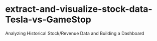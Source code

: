 # extract-and-visualize-stock-data-Tesla-vs-GameStop
Analyzing Historical Stock/Revenue Data and Building a Dashboard

